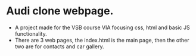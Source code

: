 # Audi clone webpage.
*  A project made for the VSB course VIA focusing css, html and basic JS functionality.
*  There are 3 web pages, the index.html is the main page, then the other two are for contacts and car gallery.
